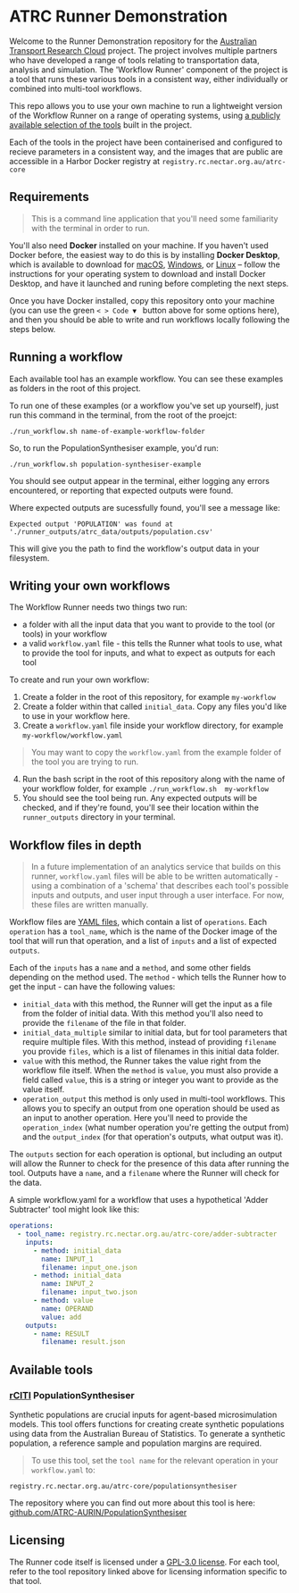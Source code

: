 # ATRC Runner Demonstration

Welcome to the Runner Demonstration repository for the [Australian Transport Research Cloud](https://aurin.org.au/about-aurin/projects/atrc/) project. The project involves multiple partners who have developed a range of tools relating to transportation data, analysis and simulation. The 'Workflow Runner' component of the project is a tool that runs these various tools in a consistent way, either individually or combined into multi-tool workflows.

This repo allows you to use your own machine to run a lightweight version of the Workflow Runner on a range of operating systems, using [a publicly available selection of the tools](#available-tools) built in the project.

Each of the tools in the project have been containerised and configured to recieve parameters in a consistent way, and the images that are public are accessible in a Harbor Docker registry at `registry.rc.nectar.org.au/atrc-core`

## Requirements

> This is a command line application that you'll need some familiarity with the terminal in order to run.

You'll also need **Docker** installed on your machine. If you haven't used Docker before, the easiest way to do this is by installing **Docker Desktop**, which is available to download for [macOS](https://docs.docker.com/desktop/install/mac-install/), [Windows](https://docs.docker.com/desktop/install/windows-install/), or [Linux](https://docs.docker.com/desktop/install/linux-install/) – follow the instructions for your operating system to download and install Docker Desktop, and have it launched and runing before completing the next steps.

Once you have Docker installed, copy this repository onto your machine (you can use the green `< > Code ▼ ` button above for some options here), and then you should be able to write and run workflows locally following the steps below.

## Running a workflow

Each available tool has an example workflow. You can see these examples as folders in the root of this project.

To run one of these examples (or a workflow you've set up yourself), just run this command in the terminal, from the root of the proejct:

```
./run_workflow.sh name-of-example-workflow-folder
```

So, to run the PopulationSynthesiser example, you'd run:

```
./run_workflow.sh population-synthesiser-example
```

You should see output appear in the terminal, either logging any errors encountered, or reporting that expected outputs were found.

Where expected outputs are sucessfully found, you'll see a message like:

```
Expected output 'POPULATION' was found at './runner_outputs/atrc_data/outputs/population.csv'
```

This will give you the path to find the workflow's output data in your filesystem.

## Writing your own workflows

The Workflow Runner needs two things two run:

- a folder with all the input data that you want to provide to the tool (or tools) in your workflow
- a valid `workflow.yaml` file - this tells the Runner what tools to use, what to provide the tool for inputs, and what to expect as outputs for each tool

To create and run your own workflow:

1. Create a folder in the root of this repository, for example `my-workflow`
2. Create a folder within that called `initial_data`. Copy any files you'd like to use in your workflow here.
3. Create a `workflow.yaml` file inside your workflow directory, for example `my-workflow/workflow.yaml`

> You may want to copy the `workflow.yaml` from the example folder of the tool you are trying to run.

4. Run the bash script in the root of this repository along with the name of your workflow folder, for example `./run_workflow.sh  my-workflow`
5. You should see the tool being run. Any expected outputs will be checked, and if they're found, you'll see their location within the `runner_outputs` directory in your terminal.

## Workflow files in depth

> In a future implementation of an analytics service that builds on this runner, `workflow.yaml` files will be able to be written automatically - using a combination of a 'schema' that describes each tool's possible inputs and outputs, and user input through a user interface. For now, these files are written manually.

Workflow files are [YAML files](https://docs.ansible.com/ansible/latest/reference_appendices/YAMLSyntax.html), which contain a list of `operations`. Each `operation` has a `tool_name`, which is the name of the Docker image of the tool that will run that operation, and a list of `inputs` and a list of expected `outputs`.

Each of the `inputs` has a `name` and a `method`, and some other fields depending on the method used. The `method` - which tells the Runner how to get the input - can have the following values:

- `initial_data` with this method, the Runner will get the input as a file from the folder of initial data. With this method you'll also need to provide the `filename` of the file in that folder.
- `initial_data_multiple` similar to initial data, but for tool parameters that require multiple files. With this method, instead of providing `filename` you provide `files`, which is a list of filenames in this initial data folder.
- `value` with this method, the Runner takes the value right from the workflow file itself. When the `method` is `value`, you must also provide a field called `value`, this is a string or integer you want to provide as the value itself.
- `operation_output` this method is only used in multi-tool workflows. This allows you to specify an output from one operation should be used as an input to another operation. Here you'll need to provide the `operation_index` (what number operation you're getting the output from) and the `output_index` (for that operation's outputs, what output was it).

The `outputs` section for each operation is optional, but including an output will allow the Runner to check for the presence of this data after running the tool. Outputs have a `name`, and a `filename` where the Runner will check for the data.

A simple workflow.yaml for a workflow that uses a hypothetical 'Adder Subtracter' tool might look like this:

```yml
operations:
  - tool_name: registry.rc.nectar.org.au/atrc-core/adder-subtracter
    inputs:
      - method: initial_data
        name: INPUT_1
        filename: input_one.json
      - method: initial_data
        name: INPUT_2
        filename: input_two.json
      - method: value
        name: OPERAND
        value: add
    outputs:
      - name: RESULT
        filename: result.json
```

## Available tools

### [rCITI](https://www.rciti.unsw.edu.au/) PopulationSynthesiser

Synthetic populations are crucial inputs for agent-based microsimulation models. This tool offers functions for creating create synthetic populations using data from the Australian Bureau of Statistics. To generate a synthetic population, a reference sample and population margins are required.

> To use this tool, set the `tool name` for the relevant operation in your `workflow.yaml` to:

```
registry.rc.nectar.org.au/atrc-core/populationsynthesiser
```

The repository where you can find out more about this tool is here: [github.com/ATRC-AURIN/PopulationSynthesiser](https://github.com/ATRC-AURIN/PopulationSynthesiser)

## Licensing

The Runner code itself is licensed under a [GPL-3.0 license](./LICENSE). For each tool, refer to the tool repository linked above for licensing information specific to that tool.
